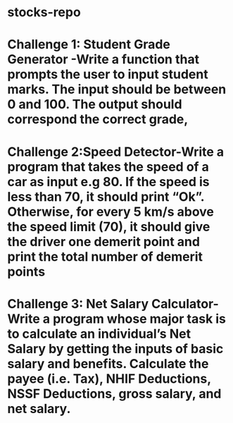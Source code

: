 # stocks-repo 
# Challenge 1: Student Grade Generator -Write a function that prompts the user to input student marks. The input should be between 0 and 100. The output should correspond the correct grade,
# Challenge 2:Speed Detector-Write a program that takes the speed of a car as input e.g 80. If the speed is less than 70, it should print “Ok”. Otherwise, for every 5 km/s above the speed limit (70), it should give the driver one demerit point and print the total number of demerit points
# Challenge 3: Net Salary Calculator-Write a program whose major task is to calculate an individual’s Net Salary by getting the inputs of basic salary and benefits. Calculate the payee (i.e. Tax), NHIF Deductions, NSSF Deductions, gross salary, and net salary. 
